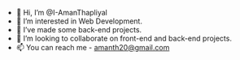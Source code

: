 - 👋 Hi, I’m @I-AmanThapliyal
- 👀 I’m interested in Web Development.
- 🌱 I’ve made some back-end projects.
- 💞️ I’m looking to collaborate on front-end and back-end projects.
- 📫 You can reach me - amanth20@gmail.com

<!---
I-AmanThapliyal/I-AmanThapliyal is a ✨ special ✨ repository because its `README.md` (this file) appears on your GitHub profile.
You can click the Preview link to take a look at your changes.
--->
